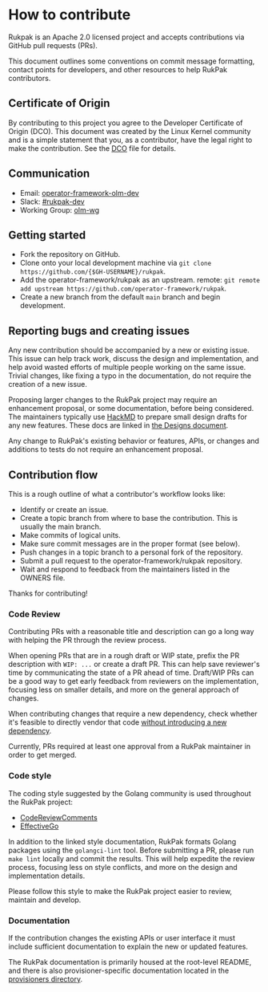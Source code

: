 # How to contribute

Rukpak is an Apache 2.0 licensed project and accepts contributions via GitHub pull requests (PRs).

This document outlines some conventions on commit message formatting, contact points for developers, and other resources
to help RukPak contributors.

## Certificate of Origin

By contributing to this project you agree to the Developer Certificate of
Origin (DCO). This document was created by the Linux Kernel community and is a
simple statement that you, as a contributor, have the legal right to make the
contribution. See the [DCO](DCO) file for details.

## Communication

- Email: [operator-framework-olm-dev](mailto:operator-framework-olm-dev@googlegroups.com)
- Slack: [#rukpak-dev](https://kubernetes.slack.com/archives/C038B7MF75M)
- Working Group: [olm-wg](https://groups.google.com/g/operator-framework-olm-dev)

## Getting started

- Fork the repository on GitHub.
- Clone onto your local development machine via `git clone https://github.com/{$GH-USERNAME}/rukpak`.
- Add the operator-framework/rukpak as an upstream.
  remote: `git remote add upstream https://github.com/operator-framework/rukpak`.
- Create a new branch from the default `main` branch and begin development.

## Reporting bugs and creating issues

Any new contribution should be accompanied by a new or existing issue. This issue can help track work, discuss the
design and implementation, and help avoid wasted efforts of multiple people working on the same issue. Trivial changes,
like fixing a typo in the documentation, do not require the creation of a new issue.

Proposing larger changes to the RukPak project may require an enhancement proposal, or some documentation, before being
considered. The maintainers typically use [HackMD](https://hackmd.io) to prepare small design drafts for any new
features. These docs are linked in [the Designs document](./docs/dev/designs.md).

Any change to RukPak's existing behavior or features, APIs, or changes and additions to tests do not require an
enhancement proposal.

## Contribution flow

This is a rough outline of what a contributor's workflow looks like:

- Identify or create an issue.
- Create a topic branch from where to base the contribution. This is usually the main branch.
- Make commits of logical units.
- Make sure commit messages are in the proper format (see below).
- Push changes in a topic branch to a personal fork of the repository.
- Submit a pull request to the operator-framework/rukpak repository.
- Wait and respond to feedback from the maintainers listed in the OWNERS file.

Thanks for contributing!

### Code Review

Contributing PRs with a reasonable title and description can go a long way with helping the PR through the review
process.

When opening PRs that are in a rough draft or WIP state, prefix the PR description with `WIP: ...` or create a draft PR.
This can help save reviewer's time by communicating the state of a PR ahead of time. Draft/WIP PRs can be a good way to
get early feedback from reviewers on the implementation, focusing less on smaller details, and more on the general
approach of changes.

When contributing changes that require a new dependency, check whether it's feasible to directly vendor that
code [without introducing a new dependency](https://go-proverbs.github.io/).

Currently, PRs required at least one approval from a RukPak maintainer in order to get merged.

### Code style

The coding style suggested by the Golang community is used throughout the RukPak project:

- [CodeReviewComments](https://github.com/golang/go/wiki/CodeReviewComments)
- [EffectiveGo](https://golang.org/doc/effective_go)

In addition to the linked style documentation, RukPak formats Golang packages using the `golangci-lint` tool. Before
submitting a PR, please run `make lint` locally and commit the results. This will help expedite the review process,
focusing less on style conflicts, and more on the design and implementation details.

Please follow this style to make the RukPak project easier to review, maintain and develop.

### Documentation

If the contribution changes the existing APIs or user interface it must include sufficient documentation to explain the
new or updated features.

The RukPak documentation is primarily housed at the root-level README, and there is also provisioner-specific
documentation located in the [provisioners directory](./docs/provisioners/overview.md).
